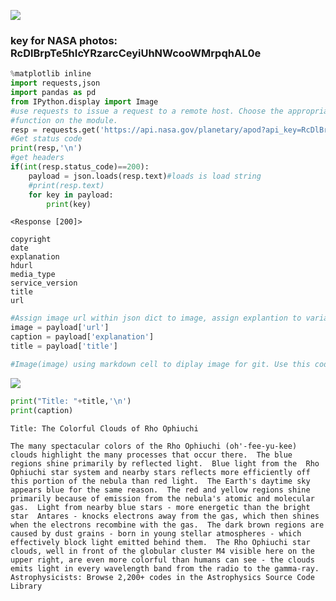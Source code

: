 ![](https://i.ytimg.com/vi/CiDRFapPor4/hqdefault.jpg)

### key for NASA photos: RcDlBrpTe5hIcYRzarcCeyiUhNWcooWMrpqhAL0e    


```python
%matplotlib inline
import requests,json
import pandas as pd
from IPython.display import Image
#use requests to issue a request to a remote host. Choose the appropriate http method by calling the corresponding 
#function on the module. 
resp = requests.get('https://api.nasa.gov/planetary/apod?api_key=RcDlBrpTe5hIcYRzarcCeyiUhNWcooWMrpqhAL0e')
#Get status code
print(resp,'\n')
#get headers
if(int(resp.status_code)==200):
    payload = json.loads(resp.text)#loads is load string
    #print(resp.text)
    for key in payload:
        print(key)
```

    <Response [200]> 
    
    copyright
    date
    explanation
    hdurl
    media_type
    service_version
    title
    url
    


```python
#Assign image url within json dict to image, assign explantion to variable caption to view below after displaying image. 
image = payload['url']
caption = payload['explanation']
title = payload['title']
```


```python
#Image(image) using markdown cell to diplay image for git. Use this code otherwise. 
```

![](https://apod.nasa.gov/apod/image/2010/RhoAntares_Abolfath_3000.jpg)


```python
print("Title: "+title,'\n')
print(caption)
```

    Title: The Colorful Clouds of Rho Ophiuchi 
    
    The many spectacular colors of the Rho Ophiuchi (oh'-fee-yu-kee) clouds highlight the many processes that occur there.  The blue regions shine primarily by reflected light.  Blue light from the  Rho Ophiuchi star system and nearby stars reflects more efficiently off this portion of the nebula than red light.  The Earth's daytime sky appears blue for the same reason.  The red and yellow regions shine primarily because of emission from the nebula's atomic and molecular gas.  Light from nearby blue stars - more energetic than the bright star  Antares - knocks electrons away from the gas, which then shines when the electrons recombine with the gas.  The dark brown regions are caused by dust grains - born in young stellar atmospheres - which effectively block light emitted behind them.  The Rho Ophiuchi star clouds, well in front of the globular cluster M4 visible here on the upper right, are even more colorful than humans can see - the clouds emits light in every wavelength band from the radio to the gamma-ray.   Astrophysicists: Browse 2,200+ codes in the Astrophysics Source Code Library
    


```python

```
